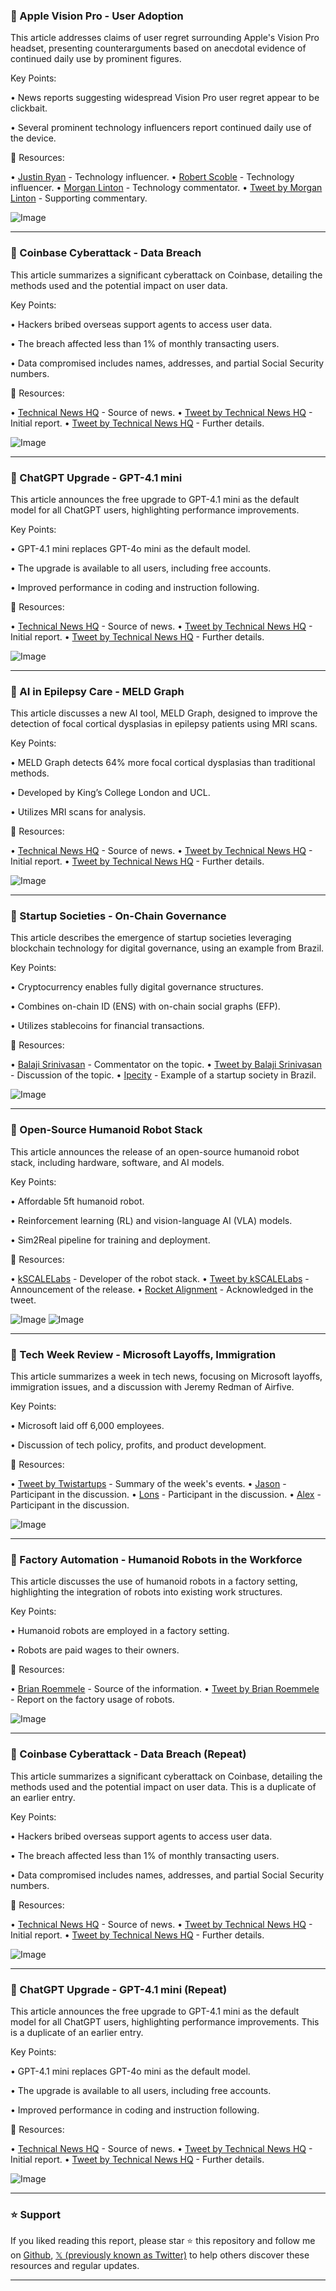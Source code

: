 ### 🤖 Apple Vision Pro - User Adoption

This article addresses claims of user regret surrounding Apple's Vision Pro headset, presenting counterarguments based on anecdotal evidence of continued daily use by prominent figures.

Key Points:

•  News reports suggesting widespread Vision Pro user regret appear to be clickbait.

•  Several prominent technology influencers report continued daily use of the device.


🔗 Resources:

• [Justin Ryan](https://x.com/justinryanio) - Technology influencer.
• [Robert Scoble](https://x.com/Scobleizer) - Technology influencer.
• [Morgan Linton](https://x.com/morganlinton) -  Technology commentator.
• [Tweet by Morgan Linton](https://x.com/morganlinton/status/1923798035559219508) - Supporting commentary.

![Image](https://pbs.twimg.com/tweet_video_thumb/GrK0FtcX0AAH_1L.jpg)


---

### 🤖 Coinbase Cyberattack - Data Breach

This article summarizes a significant cyberattack on Coinbase, detailing the methods used and the potential impact on user data.

Key Points:

• Hackers bribed overseas support agents to access user data.

•  The breach affected less than 1% of monthly transacting users.

• Data compromised includes names, addresses, and partial Social Security numbers.


🔗 Resources:

• [Technical News HQ](https://x.com/TechnicalNewsHQ) - Source of news.
• [Tweet by Technical News HQ](https://x.com/TechnicalNewsHQ/status/1923825799070691337) - Initial report.
• [Tweet by Technical News HQ](https://x.com/TechnicalNewsHQ/status/1923398894504804734) - Further details.

![Image](https://pbs.twimg.com/media/GrFJAmiXgAAdLrc?format=png&name=small)



---

### 🤖 ChatGPT Upgrade - GPT-4.1 mini

This article announces the free upgrade to GPT-4.1 mini as the default model for all ChatGPT users, highlighting performance improvements.

Key Points:

• GPT-4.1 mini replaces GPT-4o mini as the default model.

• The upgrade is available to all users, including free accounts.

•  Improved performance in coding and instruction following.


🔗 Resources:

• [Technical News HQ](https://x.com/TechnicalNewsHQ) - Source of news.
• [Tweet by Technical News HQ](https://x.com/TechnicalNewsHQ/status/1923825625938239514) - Initial report.
• [Tweet by Technical News HQ](https://x.com/TechnicalNewsHQ/status/1923108131204198856) - Further details.

![Image](https://pbs.twimg.com/media/GrBAmNaXMAALUzd?format=png&name=small)


---

### 🤖 AI in Epilepsy Care - MELD Graph

This article discusses a new AI tool, MELD Graph, designed to improve the detection of focal cortical dysplasias in epilepsy patients using MRI scans.

Key Points:

• MELD Graph detects 64% more focal cortical dysplasias than traditional methods.

• Developed by King’s College London and UCL.

• Utilizes MRI scans for analysis.


🔗 Resources:

• [Technical News HQ](https://x.com/TechnicalNewsHQ) - Source of news.
• [Tweet by Technical News HQ](https://x.com/TechnicalNewsHQ/status/1923825499165405483) - Initial report.
• [Tweet by Technical News HQ](https://x.com/TechnicalNewsHQ/status/1922981794661441605) - Further details.

![Image](https://pbs.twimg.com/media/Gq_Nq5XWQAA1t7B?format=png&name=small)


---

### 🚀 Startup Societies - On-Chain Governance

This article describes the emergence of startup societies leveraging blockchain technology for digital governance, using an example from Brazil.

Key Points:

•  Cryptocurrency enables fully digital governance structures.

•  Combines on-chain ID (ENS) with on-chain social graphs (EFP).

•  Utilizes stablecoins for financial transactions.



🔗 Resources:

• [Balaji Srinivasan](https://x.com/balajis) - Commentator on the topic.
• [Tweet by Balaji Srinivasan](https://x.com/balajis/status/1923473207992123486) - Discussion of the topic.
• [Ipecity](https://x.com/ipecity) - Example of a startup society in Brazil.

![Image](https://pbs.twimg.com/amplify_video_thumb/1923470926051708928/img/rcDOfEj6NV6lf7rw.jpg)


---

### 🤖 Open-Source Humanoid Robot Stack

This article announces the release of an open-source humanoid robot stack, including hardware, software, and AI models.

Key Points:

•  Affordable 5ft humanoid robot.

•  Reinforcement learning (RL) and vision-language AI (VLA) models.

•  Sim2Real pipeline for training and deployment.


🔗 Resources:

• [kSCALELabs](https://x.com/kscalelabs) - Developer of the robot stack.
• [Tweet by kSCALELabs](https://x.com/kscalelabs/status/1923619201337655535) - Announcement of the release.
• [Rocket Alignment](https://x.com/rocketalignment) - Acknowledged in the tweet.


![Image](https://pbs.twimg.com/media/GrIQd21XcAAlxB9?format=jpg&name=small)
![Image](https://pbs.twimg.com/media/GrIQj8qWIAEpp0o?format=jpg&name=small)



---

### 🤖 Tech Week Review - Microsoft Layoffs, Immigration

This article summarizes a week in tech news, focusing on Microsoft layoffs, immigration issues, and a discussion with Jeremy Redman of Airfive.

Key Points:

• Microsoft laid off 6,000 employees.

• Discussion of tech policy, profits, and product development.



🔗 Resources:

• [Tweet by Twistartups](https://x.com/twistartups/status/1923526894730781157) - Summary of the week's events.
• [Jason](https://x.com/Jason) - Participant in the discussion.
• [Lons](https://x.com/Lons) - Participant in the discussion.
• [Alex](https://x.com/alex) - Participant in the discussion.

![Image](https://pbs.twimg.com/amplify_video_thumb/1923518872453300224/img/BrpQ-LnjqjXqZrnB.jpg)


---

### 🤖 Factory Automation - Humanoid Robots in the Workforce

This article discusses the use of humanoid robots in a factory setting, highlighting the integration of robots into existing work structures.

Key Points:

• Humanoid robots are employed in a factory setting.

• Robots are paid wages to their owners.


🔗 Resources:

• [Brian Roemmele](https://x.com/BrianRoemmele) - Source of the information.
• [Tweet by Brian Roemmele](https://x.com/BrianRoemmele/status/1923525528054792700) - Report on the factory usage of robots.

![Image](https://pbs.twimg.com/ext_tw_video_thumb/1923525484270211072/pu/img/Zl2WlCA1EKY6ra8K.jpg)


---

### 🤖 Coinbase Cyberattack - Data Breach (Repeat)

This article summarizes a significant cyberattack on Coinbase, detailing the methods used and the potential impact on user data.  This is a duplicate of an earlier entry.


Key Points:

• Hackers bribed overseas support agents to access user data.

•  The breach affected less than 1% of monthly transacting users.

• Data compromised includes names, addresses, and partial Social Security numbers.


🔗 Resources:

• [Technical News HQ](https://x.com/TechnicalNewsHQ) - Source of news.
• [Tweet by Technical News HQ](https://x.com/TechnicalNewsHQ/status/1923524196925059183) - Initial report.
• [Tweet by Technical News HQ](https://x.com/TechnicalNewsHQ/status/1923398894504804734) - Further details.

![Image](https://pbs.twimg.com/media/GrFJAmiXgAAdLrc?format=png&name=small)



---

### 🤖 ChatGPT Upgrade - GPT-4.1 mini (Repeat)

This article announces the free upgrade to GPT-4.1 mini as the default model for all ChatGPT users, highlighting performance improvements. This is a duplicate of an earlier entry.

Key Points:

• GPT-4.1 mini replaces GPT-4o mini as the default model.

• The upgrade is available to all users, including free accounts.

•  Improved performance in coding and instruction following.


🔗 Resources:

• [Technical News HQ](https://x.com/TechnicalNewsHQ) - Source of news.
• [Tweet by Technical News HQ](https://x.com/TechnicalNewsHQ/status/1923524038166471076) - Initial report.
• [Tweet by Technical News HQ](https://x.com/TechnicalNewsHQ/status/1923108131204198856) - Further details.

![Image](https://pbs.twimg.com/media/GrBAmNaXMAALUzd?format=png&name=small)


---

### ⭐️ Support

If you liked reading this report, please star ⭐️ this repository and follow me on [Github](https://github.com/Drix10), [𝕏 (previously known as Twitter)](https://x.com/DRIX_10_) to help others discover these resources and regular updates.

---